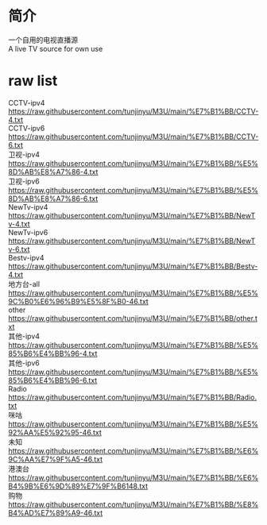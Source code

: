 # 简介
一个自用的电视直播源  
A live TV source for own use

# raw list
CCTV-ipv4 https://raw.githubusercontent.com/tunjinyu/M3U/main/%E7%B1%BB/CCTV-4.txt  
CCTV-ipv6 https://raw.githubusercontent.com/tunjinyu/M3U/main/%E7%B1%BB/CCTV-6.txt  
卫视-ipv4 https://raw.githubusercontent.com/tunjinyu/M3U/main/%E7%B1%BB/%E5%8D%AB%E8%A7%86-4.txt  
卫视-ipv6 https://raw.githubusercontent.com/tunjinyu/M3U/main/%E7%B1%BB/%E5%8D%AB%E8%A7%86-6.txt  
NewTv-ipv4 https://raw.githubusercontent.com/tunjinyu/M3U/main/%E7%B1%BB/NewTv-4.txt  
NewTv-ipv6 https://raw.githubusercontent.com/tunjinyu/M3U/main/%E7%B1%BB/NewTv-6.txt  
Bestv-ipv4 https://raw.githubusercontent.com/tunjinyu/M3U/main/%E7%B1%BB/Bestv-4.txt  
地方台-all https://raw.githubusercontent.com/tunjinyu/M3U/main/%E7%B1%BB/%E5%9C%B0%E6%96%B9%E5%8F%B0-46.txt  
other https://raw.githubusercontent.com/tunjinyu/M3U/main/%E7%B1%BB/other.txt  
其他-ipv4 https://raw.githubusercontent.com/tunjinyu/M3U/main/%E7%B1%BB/%E5%85%B6%E4%BB%96-4.txt  
其他-ipv6 https://raw.githubusercontent.com/tunjinyu/M3U/main/%E7%B1%BB/%E5%85%B6%E4%BB%96-6.txt  
Radio https://raw.githubusercontent.com/tunjinyu/M3U/main/%E7%B1%BB/Radio.txt  
咪咕 https://raw.githubusercontent.com/tunjinyu/M3U/main/%E7%B1%BB/%E5%92%AA%E5%92%95-46.txt  
未知 https://raw.githubusercontent.com/tunjinyu/M3U/main/%E7%B1%BB/%E6%9C%AA%E7%9F%A5-46.txt  
港澳台 https://raw.githubusercontent.com/tunjinyu/M3U/main/%E7%B1%BB/%E6%B4%9B%E6%9D%89%E7%9F%B6148.txt  
购物 https://raw.githubusercontent.com/tunjinyu/M3U/main/%E7%B1%BB/%E8%B4%AD%E7%89%A9-46.txt  
